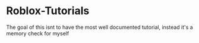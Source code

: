 # Roblox-Tutorials
The goal of this isnt to have the most well documented tutorial, instead it's a memory check for myself
